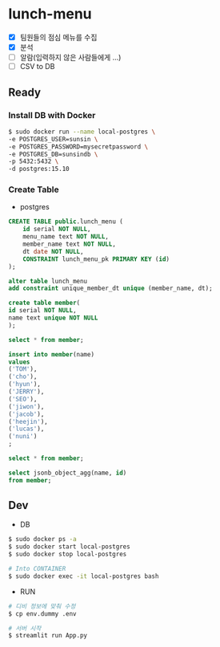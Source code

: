 # lunch-menu
- [x] 팀원들의 점심 메뉴를 수집
- [x] 분석
- [ ] 알람(입력하지 않은 사람들에게 ...)
- [ ] CSV to DB

## Ready
### Install DB with Docker
```bash
$ sudo docker run --name local-postgres \
-e POSTGRES_USER=sunsin \
-e POSTGRES_PASSWORD=mysecretpassword \
-e POSTGRES_DB=sunsindb \
-p 5432:5432 \
-d postgres:15.10
```

### Create Table
- postgres
```sql
CREATE TABLE public.lunch_menu (
	id serial NOT NULL,
	menu_name text NOT NULL,
	member_name text NOT NULL,
	dt date NOT NULL,
	CONSTRAINT lunch_menu_pk PRIMARY KEY (id)
);

alter table lunch_menu
add constraint unique_member_dt unique (member_name, dt);

create table member(
id serial NOT NULL,
name text unique NOT NULL
);

select * from member;

insert into member(name)
values 
('TOM'),
('cho'),
('hyun'),
('JERRY'),
('SEO'),
('jiwon'),
('jacob'),
('heejin'),
('lucas'),
('nuni')
;

select * from member;

select jsonb_object_agg(name, id)
from member;
```

## Dev
- DB
```bash
$ sudo docker ps -a
$ sudo docker start local-postgres
$ sudo docker stop local-postgres

# Into CONTAINER
$ sudo docker exec -it local-postgres bash
```

- RUN
```bash
# 디비 정보에 맞춰 수정
$ cp env.dummy .env

# 서버 시작
$ streamlit run App.py
```
